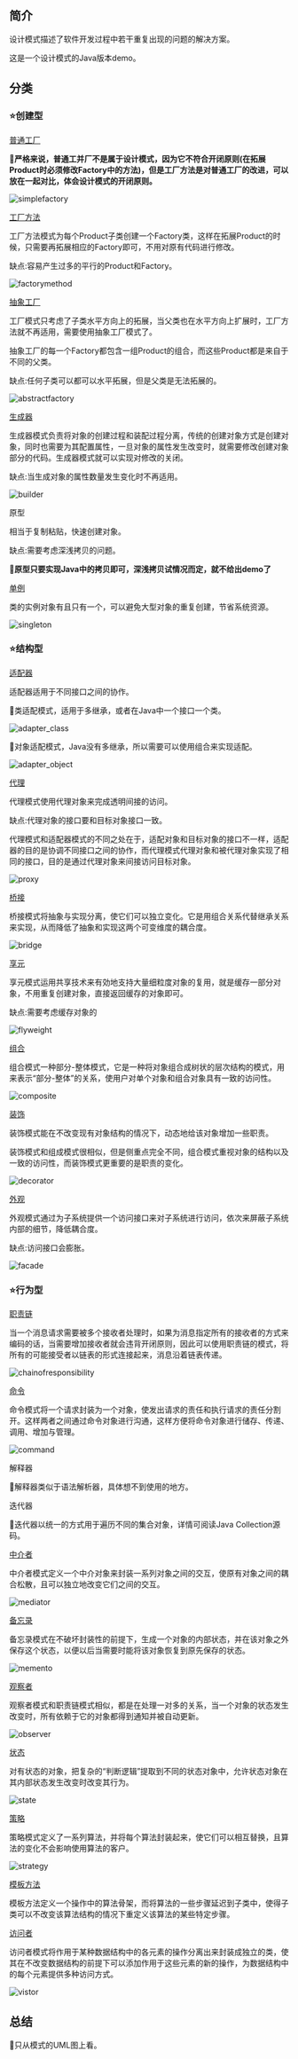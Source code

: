 ## 简介
设计模式描述了软件开发过程中若干重复出现的问题的解决方案。

这是一个设计模式的Java版本demo。

## 分类

### :star:创建型

[普通工厂](src/simplefactory)

:thinking:**严格来说，普通工并厂不是属于设计模式，因为它不符合开闭原则(在拓展Product时必须修改Factory中的方法)，但是工厂方法是对普通工厂的改进，可以放在一起对比，体会设计模式的开闭原则。**

![simplefactory](/img/simplefactory.png)

[工厂方法](src/factorymethod)

工厂方法模式为每个Product子类创建一个Factory类，这样在拓展Product的时候，只需要再拓展相应的Factory即可，不用对原有代码进行修改。

缺点:容易产生过多的平行的Product和Factory。

![factorymethod](/img/factorymethod.png)

[抽象工厂](src/abstractfactory)

工厂模式只考虑了子类水平方向上的拓展，当父类也在水平方向上扩展时，工厂方法就不再适用，需要使用抽象工厂模式了。

抽象工厂的每一个Factory都包含一组Product的组合，而这些Product都是来自于不同的父类。

缺点:任何子类可以都可以水平拓展，但是父类是无法拓展的。

![abstractfactory](/img/abstractfactory.png)

[生成器](src/builder)

生成器模式负责将对象的创建过程和装配过程分离，传统的创建对象方式是创建对象，同时也需要为其配置属性，一旦对象的属性发生改变时，就需要修改创建对象部分的代码。生成器模式就可以实现对修改的关闭。

缺点:当生成对象的属性数量发生变化时不再适用。

![builder](/img/builder.png)

原型

相当于复制粘贴，快速创建对象。	

缺点:需要考虑深浅拷贝的问题。

:thinking:**原型只要实现Java中的拷贝即可，深浅拷贝试情况而定，就不给出demo了**

[单例](src/singleton)

类的实例对象有且只有一个，可以避免大型对象的重复创建，节省系统资源。

![singleton](/img/singleton.png)

### :star:结构型

[适配器](/src/adapter)

适配器适用于不同接口之间的协作。

:thinking:类适配模式，适用于多继承，或者在Java中一个接口一个类。

![adapter_class](/img/adapter_class.png)

:thinking:对象适配模式，Java没有多继承，所以需要可以使用组合来实现适配。

![adapter_object](/img/adapter_object.png)

[代理](/src/proxy)

代理模式使用代理对象来完成透明间接的访问。

缺点:代理对象的接口要和目标对象接口一致。

代理模式和适配器模式的不同之处在于，适配对象和目标对象的接口不一样，适配器的目的是协调不同接口之间的协作，而代理模式代理对象和被代理对象实现了相同的接口，目的是通过代理对象来间接访问目标对象。

![proxy](/img/proxy.png)

[桥接](/src/bridge)

桥接模式将抽象与实现分离，使它们可以独立变化。它是用组合关系代替继承关系来实现，从而降低了抽象和实现这两个可变维度的耦合度。

![bridge](/img/bridge.png)

[享元](/src/flyweight)

享元模式运用共享技术来有効地支持大量细粒度对象的复用，就是缓存一部分对象，不用重复创建对象，直接返回缓存的对象即可。

缺点:需要考虑缓存对象的

![flyweight](/img/flyweight.png)

[组合](/src/composite)

组合模式一种部分-整体模式，它是一种将对象组合成树状的层次结构的模式，用来表示“部分-整体”的关系，使用户对单个对象和组合对象具有一致的访问性。

![composite](/img/composite.png)

[装饰](/src/decorator)

装饰模式能在不改变现有对象结构的情况下，动态地给该对象增加一些职责。

装饰模式和组成模式很相似，但是侧重点完全不同，组合模式重视对象的结构以及一致的访问性，而装饰模式更重要的是职责的变化。

![decorator](/img/decorator.png)

[外观](/src/facade)

外观模式通过为子系统提供一个访问接口来对子系统进行访问，依次来屏蔽子系统内部的细节，降低耦合度。

缺点:访问接口会膨胀。

![facade](/img/facade.png)

### :star:行为型

[职责链](/src/chainofresponsibility)

当一个消息请求需要被多个接收者处理时，如果为消息指定所有的接收者的方式来编码的话，当需要增加接收者就会违背开闭原则，因此可以使用职责链的模式，将所有的可能接受者以链表的形式连接起来，消息沿着链表传递。

![chainofresponsibility](/img/chainofresponsibility.png)

[命令](/src/command)

命令模式将一个请求封装为一个对象，使发出请求的责任和执行请求的责任分割开。这样两者之间通过命令对象进行沟通，这样方便将命令对象进行储存、传递、调用、增加与管理。

![command](/img/command.png)

解释器

:thinking:解释器类似于语法解析器，具体想不到使用的地方。

迭代器

:thinking:迭代器以统一的方式用于遍历不同的集合对象，详情可阅读Java Collection源码。

[中介者](/src/mediator)

中介者模式定义一个中介对象来封装一系列对象之间的交互，使原有对象之间的耦合松散，且可以独立地改变它们之间的交互。

![mediator](/img/mediator.png)

[备忘录](/sre)

备忘录模式在不破坏封装性的前提下，生成一个对象的内部状态，并在该对象之外保存这个状态，以便以后当需要时能将该对象恢复到原先保存的状态。

![memento](/img/memento.png)

[观察者](/src/observer)

观察者模式和职责链模式相似，都是在处理一对多的关系，当一个对象的状态发生改变时，所有依赖于它的对象都得到通知并被自动更新。

![observer](/img/observer.png)

[状态](/src/state)

对有状态的对象，把复杂的“判断逻辑”提取到不同的状态对象中，允许状态对象在其内部状态发生改变时改变其行为。

![state](/img/state.png)

[策略](/src/strategy)

策略模式定义了一系列算法，并将每个算法封装起来，使它们可以相互替换，且算法的变化不会影响使用算法的客户。

![strategy](/img/strategy.png)

[模板方法](/src/templatemethod)

模板方法定义一个操作中的算法骨架，而将算法的一些步骤延迟到子类中，使得子类可以不改变该算法结构的情况下重定义该算法的某些特定步骤。

[访问者](/src/visitor)

访问者模式将作用于某种数据结构中的各元素的操作分离出来封装成独立的类，使其在不改变数据结构的前提下可以添加作用于这些元素的新的操作，为数据结构中的每个元素提供多种访问方式。

![vistor](/img/vistor.png)

## 总结

:thinking:只从模式的UML图上看。